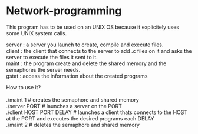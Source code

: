 # Network-programming

This program has to be used on an UNIX OS because it explicitely uses some UNIX system calls.

server : a server you launch to create, compile and execute files.<br>
client : the client that connects to the server to add .c files on it and asks the server to execute the files it sent to it.<br>
maint  : the program create and delete the shared memory and the semaphores the server needs.<br>
gstat : access the information about the created programs<br>

How to use it?<br>
<br>
./maint 1                 # creates the semaphore and shared memory<br>
./server PORT             # launches a server on the PORT<br>
./client HOST PORT DELAY  # launches a client thats connects to the HOST at the PORT and executes the desired programs each DELAY<br>
./maint 2                 # deletes the semaphore and shared memory
